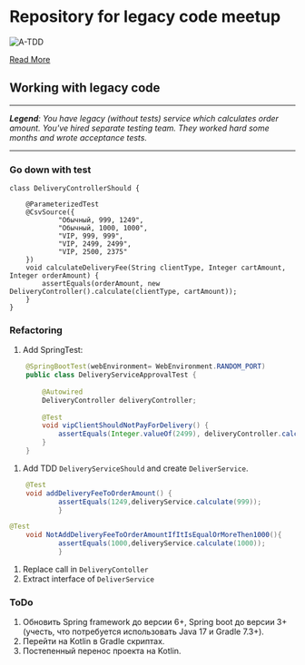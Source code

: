 # Repository for legacy code meetup

![A-TDD](https://dzone.com/storage/temp/7012527-atdd-workflow.jpg)

[Read More](https://dzone.com/articles/acceptance-test-driven-development-closing-the-com)


## Working with legacy code

---
_**Legend**: You have legacy (without tests) service which calculates order amount. You've hired separate testing team. 
They worked hard some months and wrote acceptance tests._

---

### Go down with test
```
class DeliveryControllerShould {

    @ParameterizedTest
    @CsvSource({
            "Обычный, 999, 1249",
            "Обычный, 1000, 1000",
            "VIP, 999, 999",
            "VIP, 2499, 2499",
            "VIP, 2500, 2375"
    })
    void calculateDeliveryFee(String clientType, Integer cartAmount, Integer orderAmount) {
        assertEquals(orderAmount, new DeliveryController().calculate(clientType, cartAmount));
    }
}
```

### Refactoring
1. Add SpringTest:
```java
    @SpringBootTest(webEnvironment= WebEnvironment.RANDOM_PORT)
    public class DeliveryServiceApprovalTest {
    
        @Autowired
        DeliveryController deliveryController;
    
        @Test
        void vipClientShouldNotPayForDelivery() {
            assertEquals(Integer.valueOf(2499), deliveryController.calculate("VIP", 2499));
        }
    }
```
1. Add TDD ```DeliveryServiceShould``` and create ```DeliverService```.
```java
    @Test
    void addDeliveryFeeToOrderAmount() {
            assertEquals(1249,deliveryService.calculate(999));
            }

@Test
    void NotAddDeliveryFeeToOrderAmountIfItIsEqualOrMoreThen1000(){
            assertEquals(1000,deliveryService.calculate(1000));
            }
```

1. Replace call in ```DeliveryContoller```
1. Extract interface of ```DeliverService```

### ToDo

1. Обновить Spring framework до версии 6+, Spring boot до версии 3+ (учесть, что потребуется использовать Java 17 и
   Gradle 7.3+).
2. Перейти на Kotlin в Gradle скриптах.
3. Постепенный перенос проекта на Kotlin.
